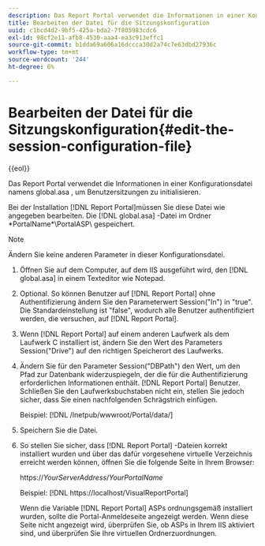 ```yaml
---
description: Das Report Portal verwendet die Informationen in einer Konfigurationsdatei namens global.asa , um Benutzersitzungen zu initialisieren.
title: Bearbeiten der Datei für die Sitzungskonfiguration
uuid: c1bcd4d2-9bf5-425a-bda2-7f805983cdc6
exl-id: 98cf2e11-afb8-4530-aaa4-ea3c913effc1
source-git-commit: b1dda69a606a16dccca30d2a74c7e63dbd27936c
workflow-type: tm+mt
source-wordcount: '244'
ht-degree: 6%

---
```


# Bearbeiten der Datei für die Sitzungskonfiguration{#edit-the-session-configuration-file}

{{eol}}

Das Report Portal verwendet die Informationen in einer Konfigurationsdatei namens global.asa , um Benutzersitzungen zu initialisieren.

Bei der Installation [!DNL Report Portal]müssen Sie diese Datei wie angegeben bearbeiten. Die [!DNL global.asa] -Datei im Ordner \*PortalName*\PortalASP\ gespeichert.

>[!NOTE]
>
>Ändern Sie keine anderen Parameter in dieser Konfigurationsdatei.

1. Öffnen Sie auf dem Computer, auf dem IIS ausgeführt wird, den [!DNL global.asa] in einem Texteditor wie Notepad.
1. Optional. So können Benutzer auf [!DNL Report Portal] ohne Authentifizierung ändern Sie den Parameterwert Session(&quot;In&quot;) in &quot;true&quot;. Die Standardeinstellung ist &quot;false&quot;, wodurch alle Benutzer authentifiziert werden, die versuchen, auf [!DNL Report Portal].
1. Wenn [!DNL Report Portal] auf einem anderen Laufwerk als dem Laufwerk C installiert ist, ändern Sie den Wert des Parameters Session(&quot;Drive&quot;) auf den richtigen Speicherort des Laufwerks.
1. Ändern Sie für den Parameter Session(&quot;DBPath&quot;) den Wert, um den Pfad zur Datenbank widerzuspiegeln, der die für die Authentifizierung erforderlichen Informationen enthält. [!DNL Report Portal] Benutzer. Schließen Sie den Laufwerksbuchstaben nicht ein, stellen Sie jedoch sicher, dass Sie einen nachfolgenden Schrägstrich einfügen.

   Beispiel: [!DNL /Inetpub/wwwroot/Portal/data/]

1. Speichern Sie die Datei.
1. So stellen Sie sicher, dass [!DNL Report Portal] -Dateien korrekt installiert wurden und über das dafür vorgesehene virtuelle Verzeichnis erreicht werden können, öffnen Sie die folgende Seite in Ihrem Browser:

   https://*YourServerAddress*/*YourPortalName*

   Beispiel: [!DNL https://localhost/VisualReportPortal]

   Wenn die Variable [!DNL Report Portal] ASPs ordnungsgemäß installiert wurden, sollte die Portal-Anmeldeseite angezeigt werden. Wenn diese Seite nicht angezeigt wird, überprüfen Sie, ob ASPs in Ihrem IIS aktiviert sind, und überprüfen Sie Ihre virtuellen Ordnerzuordnungen.
